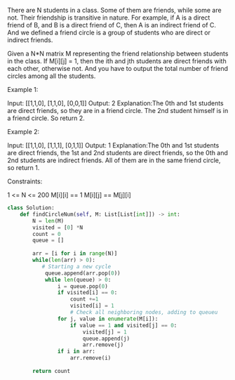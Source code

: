 There are N students in a class. Some of them are friends, while some are not. Their friendship is transitive in nature. For example, if A is a direct friend of B, and B is a direct friend of C, then A is an indirect friend of C. And we defined a friend circle is a group of students who are direct or indirect friends.

Given a N*N matrix M representing the friend relationship between students in the class. If M[i][j] = 1, then the ith and jth students are direct friends with each other, otherwise not. And you have to output the total number of friend circles among all the students.

Example 1:

Input: 
[[1,1,0],
 [1,1,0],
 [0,0,1]]
Output: 2
Explanation:The 0th and 1st students are direct friends, so they are in a friend circle. 
The 2nd student himself is in a friend circle. So return 2.

Example 2:

Input: 
[[1,1,0],
 [1,1,1],
 [0,1,1]]
Output: 1
Explanation:The 0th and 1st students are direct friends, the 1st and 2nd students are direct friends, 
so the 0th and 2nd students are indirect friends. All of them are in the same friend circle, so return 1.

Constraints:

1 <= N <= 200
M[i][i] == 1
M[i][j] == M[j][i]

```Python
class Solution:
    def findCircleNum(self, M: List[List[int]]) -> int:
        N = len(M)
        visited = [0] *N
        count = 0
        queue = []
        
        arr = [i for i in range(N)]
        while(len(arr) > 0):
		   # Starting a new cycle
            queue.append(arr.pop(0))  
            while len(queue) > 0:
                i = queue.pop(0)
                if visited[i] == 0:
                    count +=1
                    visited[i] = 1
                    # Check all neighboring nodes, adding to queueu
                for j, value in enumerate(M[i]):
                    if value == 1 and visited[j] == 0:
                        visited[j] = 1
                        queue.append(j)
                        arr.remove(j)
                if i in arr:
                    arr.remove(i)
            
        return count

```
